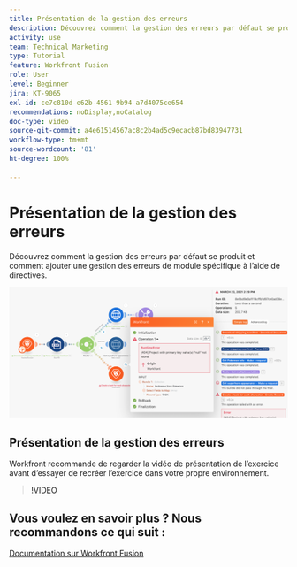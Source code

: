 ```yaml
---
title: Présentation de la gestion des erreurs
description: Découvrez comment la gestion des erreurs par défaut se produit et comment ajouter une gestion spécifique des erreurs de module à l’aide de directives dans  [!DNL Adobe Workfront Fusion].
activity: use
team: Technical Marketing
type: Tutorial
feature: Workfront Fusion
role: User
level: Beginner
jira: KT-9065
exl-id: ce7c810d-e62b-4561-9b94-a7d4075ce654
recommendations: noDisplay,noCatalog
doc-type: video
source-git-commit: a4e61514567ac8c2b4ad5c9ecacb87bd83947731
workflow-type: tm+mt
source-wordcount: '81'
ht-degree: 100%

---
```


# Présentation de la gestion des erreurs

Découvrez comment la gestion des erreurs par défaut se produit et comment ajouter une gestion des erreurs de module spécifique à l’aide de directives.

![Une image d’un scénario avec gestion des erreurs](assets/troubleshooting-and-error-handling-7.png)

## Présentation de la gestion des erreurs

Workfront recommande de regarder la vidéo de présentation de l’exercice avant d’essayer de recréer l’exercice dans votre propre environnement.

>[!VIDEO](https://video.tv.adobe.com/v/335306/?quality=12&learn=on)

## Vous voulez en savoir plus ? Nous recommandons ce qui suit :

[Documentation sur Workfront Fusion](https://experienceleague.adobe.com/docs/workfront/using/adobe-workfront-fusion/workfront-fusion-2.html?lang=fr)
